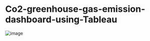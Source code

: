 # Co2-greenhouse-gas-emission-dashboard-using-Tableau

![image](https://github.com/user-attachments/assets/27982069-118b-4e66-b9c4-766488810a30)
